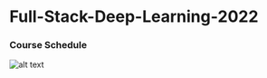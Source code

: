 # Full-Stack-Deep-Learning-2022

### Course Schedule
![alt text](https://github.com/nipun-goyal/Full-Stack-Deep-Learning-2022/blob/imgs/schedule.png?raw=true)